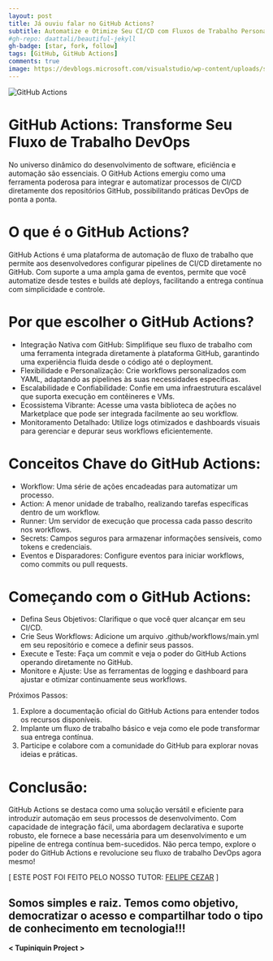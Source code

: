 ```yaml
---
layout: post
title: Já ouviu falar no GitHub Actions?
subtitle: Automatize e Otimize Seu CI/CD com Fluxos de Trabalho Personalizáveis
#gh-repo: daattali/beautiful-jekyll
gh-badge: [star, fork, follow]
tags: [GitHub, GitHub Actions]
comments: true
image: https://devblogs.microsoft.com/visualstudio/wp-content/uploads/sites/4/2019/08/442-github-actions.png
---
```


![GitHub Actions](https://devblogs.microsoft.com/visualstudio/wp-content/uploads/sites/4/2019/08/442-github-actions.png)

# GitHub Actions: Transforme Seu Fluxo de Trabalho DevOps

No universo dinâmico do desenvolvimento de software, eficiência e automação são essenciais. O GitHub Actions emergiu como uma ferramenta poderosa para integrar e automatizar processos de CI/CD diretamente dos repositórios GitHub, possibilitando práticas DevOps de ponta a ponta.

# O que é o GitHub Actions?

GitHub Actions é uma plataforma de automação de fluxo de trabalho que permite aos desenvolvedores configurar pipelines de CI/CD diretamente no GitHub. Com suporte a uma ampla gama de eventos, permite que você automatize desde testes e builds até deploys, facilitando a entrega contínua com simplicidade e controle.

# Por que escolher o GitHub Actions?

- Integração Nativa com GitHub: Simplifique seu fluxo de trabalho com uma ferramenta integrada diretamente à plataforma GitHub, garantindo uma experiência fluida desde o código até o deployment.
- Flexibilidade e Personalização: Crie workflows personalizados com YAML, adaptando as pipelines às suas necessidades específicas.
- Escalabilidade e Confiabilidade: Confie em uma infraestrutura escalável que suporta execução em contêineres e VMs.
- Ecossistema Vibrante: Acesse uma vasta biblioteca de ações no Marketplace que pode ser integrada facilmente ao seu workflow.
- Monitoramento Detalhado: Utilize logs otimizados e dashboards visuais para gerenciar e depurar seus workflows eficientemente.

# Conceitos Chave do GitHub Actions:

- Workflow: Uma série de ações encadeadas para automatizar um processo.
- Action: A menor unidade de trabalho, realizando tarefas específicas dentro de um workflow.
- Runner: Um servidor de execução que processa cada passo descrito nos workflows.
- Secrets: Campos seguros para armazenar informações sensíveis, como tokens e credenciais.
- Eventos e Disparadores: Configure eventos para iniciar workflows, como commits ou pull requests.
  
# Começando com o GitHub Actions:

- Defina Seus Objetivos: Clarifique o que você quer alcançar em seu CI/CD.
- Crie Seus Workflows: Adicione um arquivo .github/workflows/main.yml em seu repositório e comece a definir seus passos.
- Execute e Teste: Faça um commit e veja o poder do GitHub Actions operando diretamente no GitHub.
- Monitore e Ajuste: Use as ferramentas de logging e dashboard para ajustar e otimizar continuamente seus workflows.

Próximos Passos:

1. Explore a documentação oficial do GitHub Actions para entender todos os recursos disponíveis.
2. Implante um fluxo de trabalho básico e veja como ele pode transformar sua entrega contínua.
3. Participe e colabore com a comunidade do GitHub para explorar novas ideias e práticas.

# Conclusão:

GitHub Actions se destaca como uma solução versátil e eficiente para introduzir automação em seus processos de desenvolvimento. Com capacidade de integração fácil, uma abordagem declarativa e suporte robusto, ele fornece a base necessária para um desenvolvimento e um pipeline de entrega contínua bem-sucedidos. Não perca tempo, explore o poder do GitHub Actions e revolucione seu fluxo de trabalho DevOps agora mesmo!

[ ESTE POST FOI FEITO PELO NOSSO TUTOR: [FELIPE CEZAR](https://www.linkedin.com/in/felipe-cezar-689809239) ]

## Somos simples e raiz. Temos como objetivo, democratizar o acesso e compartilhar todo o tipo de conhecimento em tecnologia!!!

**< Tupiniquin Project >**